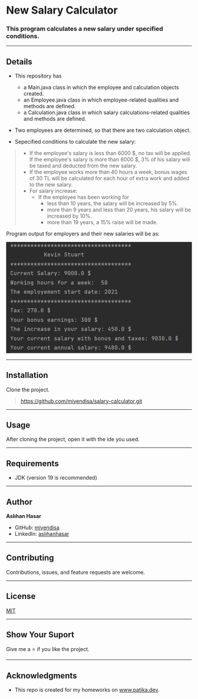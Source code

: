 # New Salary Calculator

### This program calculates a new salary under specified conditions.

---

## Details
* This repository has
    * a Main.java class in which the employee and calculation objects created.
    * an Employee.java class in which employee-related qualities and
      methods are defined.
    * a Calculation.java class in which salary calculations-related qualities and
  methods are defined.

* Two employees are determined, so that there are two calculation object.


* Sepecified conditions to calculate the new salary: 
>   * If the employee's salary is less than 6000 $, no tax will be applied. 
>If the employee's salary is more than 6000 $, 3% of his salary will be taxed and
> deducted from the new salary.
>   * If the employee works more than 40 hours a week, bonus wages of 30 TL will 
> be calculated for each hour of extra work and added to the new salary.
>   * For salary increase:
>       * If the employee has been working for 
>         * less than 10 years, the salary will be increased by 5%. 
>         * more than 9 years and less than 20 years, his salary will be increased by 10%. 
>         * more than 19 years, a 15% raise will be made.

Program output for employers and their new salaries will be as:

![img.png](img.png)

---

## Installation
Clone the project.
> https://github.com/miyendisa/salary-calculator.git

---

## Usage
After cloning the project, open it with the ide you used.

---

## Requirements
* JDK (version 19 is recommended)

---

## Author
**Aslıhan Hasar**

* GitHub: [miyendisa](https://github.com/miyendisa)
* LinkedIn: [aslıhanhasar](https://www.linkedin.com/in/asl%C4%B1hanhasar
  )
---

## Contributing
Contributions, issues, and feature requests are welcome.

---

## License

[MIT](https://choosealicense.com/licenses/mit/)

---

## Show Your Suport
Give me a &#11088; if you like the project.

---

## Acknowledgments
* This repo is created for my homeworks on www.patika.dev.